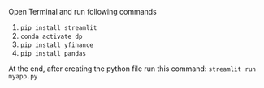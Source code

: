 Open Terminal and run following commands

1. ``` pip install streamlit ```
2. ``` conda activate dp ```
3. ``` pip install yfinance ```
4. ``` pip install pandas ```

At the end, after creating the python file run this command:
``` streamlit run myapp.py ```

